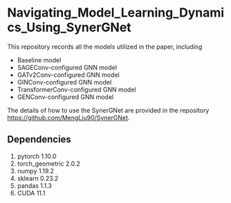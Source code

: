 # Navigating_Model_Learning_Dynamics_Using_SynerGNet
This repository records all the models utilized in the paper, including
* Baseline model
* SAGEConv-configured GNN model
* GATv2Conv-configured GNN model
* GINConv-configured GNN model
* TransformerConv-configured GNN model
* GENConv-configured GNN model

The details of how to use the SynerGNet are provided in the repository https://github.com/MengLiu90/SynerGNet.
## Dependencies
1. pytorch 1.10.0
2. torch_geometric 2.0.2
3. numpy 1.19.2
4. sklearn 0.23.2
5. pandas 1.1.3
6. CUDA 11.1
